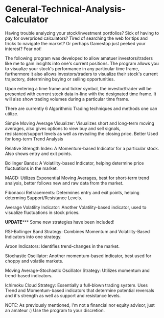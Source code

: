 # General-Technical-Analysis-Calculator
Having trouble analyzing your stock/investment portfolios?
Sick of having to pay for overpriced calculators?
Tired of searching the web for tips and tricks to navigate the market?
Or perhaps Gamestop just peeked your interest?
Fear not!

The following program was developed to allow amatuer investors/traders like me to gain insights into one's current
positions. The program allows you to visualize your stock's performance in any particular time frame, furthermore
it also allows investors/traders to visualize their stock's current trajectory, determining buying or selling
opportunities.

Upon entering a time frame and ticker symbol, the investor/trader will be presented with current stock data in-line
with the designated time frame. It will also show trading volumes during a particular time frame.

There are currently 6 Algorithmic Trading techniques and methods one can utilize.

  Simple Moving Average Visualizer: Visualizes short and long-term moving averages, also gives options to view buy
  and sell signals, resistance/support levels as well as revealing the closing price. Better Used for long-term
  Trend Analysis

  Relative Strength Index: A Momentum-based Indicator for a particular stock. Also shows entry and exit points.

  Bollinger Bands: A Volatility-based Indicator, helping determine price fluctuations in the market.

  MACD: Utilizes Exponential Moving Averages, best for short-term trend analysis, better follows new and raw data from
  the market.

  Fibonacci Retracements: Determines entry and exit points, helping determing Support/Resistance Levels.

  Average Volatility Indicator: Another Volatility-based indicator, used to visualize fluctuations in stock prices.

****UPDATE*******
Some new strategies have been included!

  RSI-Bollinger Band Strategy: Combines Momentum and Volatility-Based Indicators into one strategy.
  
  Aroon Indicators: Identifies trend-changes in the market.
  
  Stochastic Oscillator: Another momentum-based indicator, best used for choppy and volatile markets.
  
  Moving Average-Stochastic Oscillator Strategy: Utilizes momentum and trend-based indicators.
  
  Ichimoku Cloud Strategy: Essentially a full-blown trading system. Uses Trend and Momentum-based indicators that determine
                           potential reversals and it's strength as well as support and resistance levels.  

NOTE: As previously mentioned, I'm not a financial nor equity advisor, just an amateur :) Use the program to your discretion.
